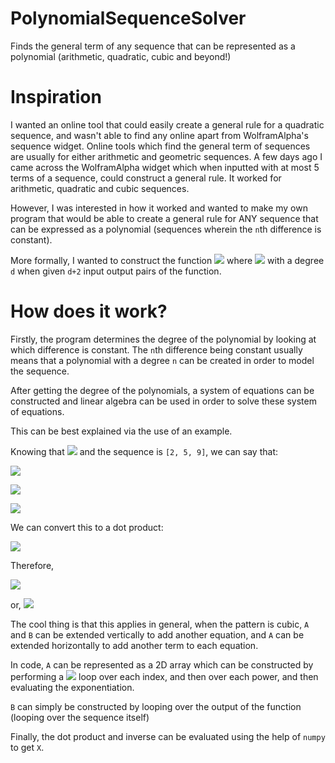 # PolynomialSequenceSolver
Finds the general term of any sequence that can be represented as a polynomial (arithmetic, quadratic, cubic and beyond!)

# Inspiration
I wanted an online tool that could easily create a general rule for a quadratic sequence, and wasn't able to find any online apart from WolframAlpha's sequence widget.
Online tools which find the general term of sequences are usually for either arithmetic and geometric sequences.
A few days ago I came across the WolframAlpha widget which when inputted with at most 5 terms of a sequence, could construct a general rule. It worked for arithmetic, quadratic and cubic sequences.

However, I was interested in how it worked and wanted to make my own program that would be able to create a general rule for ANY sequence that can be expressed as a polynomial (sequences wherein the `n`th difference is constant).

More formally, I wanted to construct the function ![](https://latex.codecogs.com/svg.image?p(x)%20=%20an%5E0%20&plus;%20bn%5E1%20&plus;%20cn%5E2...) where ![](https://latex.codecogs.com/svg.image?n%20%5Cin%20%5Cmathbb%7BR%7D) with a degree `d` when given `d+2` input output pairs of the function.

# How does it work?
Firstly, the program determines the degree of the polynomial by looking at which difference is constant. The `n`th difference being constant usually means that a polynomial with a degree `n` can be created in order to model the sequence.


After getting the degree of the polynomials, a system of equations can be constructed and linear algebra can be used in order to solve these system of equations.

This can be best explained via the use of an example.

Knowing that ![](https://latex.codecogs.com/svg.image?p(x)%20=%20an%5E2%20&plus;%20bn%20&plus;%20c) and the sequence is `[2, 5, 9]`, we can say that:

![](https://latex.codecogs.com/svg.image?a1%5E2&plus;b1%5E1&plus;c1%5E0%20=%202)

![](https://latex.codecogs.com/svg.image?a2%5E2&plus;b2%5E1&plus;c2%5E0%20=%205)

![](https://latex.codecogs.com/svg.image?a3%5E2&plus;b3%5E1&plus;c3%5E0%20=%209)

We can convert this to a dot product:


![](https://latex.codecogs.com/svg.image?%5Cbegin%7Bpmatrix%7D1%5E2&1%5E1&1%5E0%5C%5C2%5E2&2%5E1&2%5E0%5C%5C3%5E2&3%5E1&3%5E0%5C%5C%5Cend%7Bpmatrix%7D%5Cbegin%7Bpmatrix%7Da%5C%5Cb%5C%5Cc%5Cend%7Bpmatrix%7D%20=%5Cbegin%7Bpmatrix%7D2%5C%5C5%5C%5C9%5Cend%7Bpmatrix%7D%20)

Therefore,

![](https://latex.codecogs.com/svg.image?%5Cbegin%7Bpmatrix%7Da%5C%5Cb%5C%5Cc%5Cend%7Bpmatrix%7D%20=%5Cbegin%7Bpmatrix%7D2%5C%5C5%5C%5C9%5Cend%7Bpmatrix%7D%20%5Cbegin%7Bpmatrix%7D1%5E2&1%5E1&1%5E0%5C%5C2%5E2&2%5E1&2%5E0%5C%5C3%5E2&3%5E1&3%5E0%5C%5C%5Cend%7Bpmatrix%7D%5E%7B-1%7D%20)

or,
![](https://latex.codecogs.com/svg.image?X=A%5E%7B-1%7DB)

The cool thing is that this applies in general, when the pattern is cubic, `A` and `B` can be extended vertically to add another equation, and `A` can be extended horizontally to add another term to each equation.

In code, `A` can be represented as a 2D array which can be constructed by performing a ![](https://latex.codecogs.com/svg.image?O(n%5E2)) loop over each index, and then over each power, and  then evaluating the exponentiation.

`B` can simply be constructed by looping over the output of the function (looping over the sequence itself)

Finally, the dot product and inverse can be evaluated using the help of `numpy` to get `X`.

